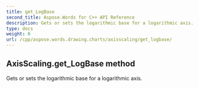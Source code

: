 ```yaml
---
title: get_LogBase
second_title: Aspose.Words for C++ API Reference
description: Gets or sets the logarithmic base for a logarithmic axis. 
type: docs
weight: 0
url: /cpp/aspose.words.drawing.charts/axisscaling/get_logbase/
---
```

## AxisScaling.get_LogBase method


Gets or sets the logarithmic base for a logarithmic axis. 

